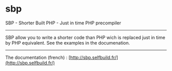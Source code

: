 sbp
===

SBP - Shorter Built PHP - Just in time PHP precompiler

-------------------------------

SBP allow you to write a shorter code than PHP wich is replaced just in time by PHP equivalent. See the examples in the documenation.

-------------------------------

The documentation (french) :
[http://sbp.selfbuild.fr/](http://sbp.selfbuild.fr/)
